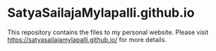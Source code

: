 # SatyaSailajaMylapalli.github.io
This repository contains the files to my personal website. Please visit https://satyasailajamylapalli.github.io/ for more details.
